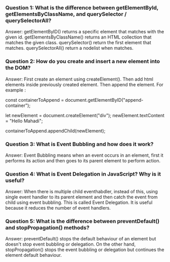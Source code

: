 ### Question 1: What is the difference between getElementById, getElementsByClassName, and querySelector / querySelectorAll?

Answer: getElementByID() returns a specific element that matches with the given id. getElementsByClassName() returns an HTML collection that matches the given class. querySelector() return the first element that matches. querySelectorAll() return a nodelist when matches.

### Question 2: How do you create and insert a new element into the DOM?

Answer:  First create an element using createElement(). Then add html elements inside previously created element. Then append the element. 
For example : 

const containerToAppend = document.getElementByID("append-container");

let newElement = document.createElement("div");
newElement.textContent = "Hello Mahadi";

containerToAppend.appendChild(newElement);

### Question 3: What is Event Bubbling and how does it work?

Answer: Event Bubbling means when an event occurs in an element, first it performs its action and then goes to its parent element to perform action.

### Question 4: What is Event Delegation in JavaScript? Why is it useful?

Answer: When there is multiple child eventhabdler, instead of this, using single event handler to its parent element and then catch the event from child using event bubbling. This is called Event Delegation. It is useful because it reduces the number of event handlers.

### Question 5: What is the difference between preventDefault() and stopPropagation() methods?

Answer: preventDefault() stops the default behaviour of an element but doesn't stop event bubbling or delegation. On the other hand, stopPropagation() stops the event bubbling or delegation but continues the element default behaviour.
